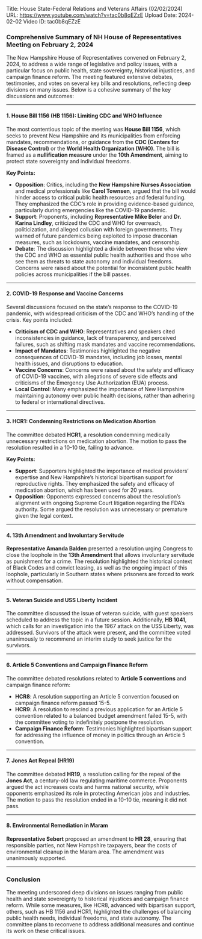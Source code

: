 Title: House State-Federal Relations and Veterans Affairs (02/02/2024)
URL: https://www.youtube.com/watch?v=tac0b8qEZzE
Upload Date: 2024-02-02
Video ID: tac0b8qEZzE

### Comprehensive Summary of NH House of Representatives Meeting on February 2, 2024

The New Hampshire House of Representatives convened on February 2, 2024, to address a wide range of legislative and policy issues, with a particular focus on public health, state sovereignty, historical injustices, and campaign finance reform. The meeting featured extensive debates, testimonies, and votes on several key bills and resolutions, reflecting deep divisions on many issues. Below is a cohesive summary of the key discussions and outcomes:

---

#### **1. House Bill 1156 (HB 1156): Limiting CDC and WHO Influence**
The most contentious topic of the meeting was **House Bill 1156**, which seeks to prevent New Hampshire and its municipalities from enforcing mandates, recommendations, or guidance from the **CDC (Centers for Disease Control)** or the **World Health Organization (WHO)**. The bill is framed as a **nullification measure** under the **10th Amendment**, aiming to protect state sovereignty and individual freedoms.

**Key Points:**
- **Opposition**: Critics, including the **New Hampshire Nurses Association** and medical professionals like **Carol Townsen**, argued that the bill would hinder access to critical public health resources and federal funding. They emphasized the CDC’s role in providing evidence-based guidance, particularly during emergencies like the COVID-19 pandemic.
- **Support**: Proponents, including **Representative Mike Beler** and **Dr. Karina Lindley**, criticized the CDC and WHO for overreach, politicization, and alleged collusion with foreign governments. They warned of future pandemics being exploited to impose draconian measures, such as lockdowns, vaccine mandates, and censorship.
- **Debate**: The discussion highlighted a divide between those who view the CDC and WHO as essential public health authorities and those who see them as threats to state autonomy and individual freedoms. Concerns were raised about the potential for inconsistent public health policies across municipalities if the bill passes.

---

#### **2. COVID-19 Response and Vaccine Concerns**
Several discussions focused on the state’s response to the COVID-19 pandemic, with widespread criticism of the CDC and WHO’s handling of the crisis. Key points included:
- **Criticism of CDC and WHO**: Representatives and speakers cited inconsistencies in guidance, lack of transparency, and perceived failures, such as shifting mask mandates and vaccine recommendations.
- **Impact of Mandates**: Testimonies highlighted the negative consequences of COVID-19 mandates, including job losses, mental health issues, and disruptions to education.
- **Vaccine Concerns**: Concerns were raised about the safety and efficacy of COVID-19 vaccines, with allegations of severe side effects and criticisms of the Emergency Use Authorization (EUA) process.
- **Local Control**: Many emphasized the importance of New Hampshire maintaining autonomy over public health decisions, rather than adhering to federal or international directives.

---

#### **3. HCR1: Condemning Restrictions on Medication Abortion**
The committee debated **HCR1**, a resolution condemning medically unnecessary restrictions on medication abortion. The motion to pass the resolution resulted in a 10-10 tie, failing to advance.

**Key Points:**
- **Support**: Supporters highlighted the importance of medical providers’ expertise and New Hampshire’s historical bipartisan support for reproductive rights. They emphasized the safety and efficacy of medication abortion, which has been used for 20 years.
- **Opposition**: Opponents expressed concerns about the resolution’s alignment with ongoing Supreme Court litigation regarding the FDA’s authority. Some argued the resolution was unnecessary or premature given the legal context.

---

#### **4. 13th Amendment and Involuntary Servitude**
**Representative Amanda Balden** presented a resolution urging Congress to close the loophole in the **13th Amendment** that allows involuntary servitude as punishment for a crime. The resolution highlighted the historical context of Black Codes and convict leasing, as well as the ongoing impact of this loophole, particularly in Southern states where prisoners are forced to work without compensation.

---

#### **5. Veteran Suicide and USS Liberty Incident**
The committee discussed the issue of veteran suicide, with guest speakers scheduled to address the topic in a future session. Additionally, **HB 1041**, which calls for an investigation into the 1967 attack on the USS Liberty, was addressed. Survivors of the attack were present, and the committee voted unanimously to recommend an interim study to seek justice for the survivors.

---

#### **6. Article 5 Conventions and Campaign Finance Reform**
The committee debated resolutions related to **Article 5 conventions** and campaign finance reform:
- **HCR8**: A resolution supporting an Article 5 convention focused on campaign finance reform passed 15-5.
- **HCR9**: A resolution to rescind a previous application for an Article 5 convention related to a balanced budget amendment failed 15-5, with the committee voting to indefinitely postpone the resolution.
- **Campaign Finance Reform**: Testimonies highlighted bipartisan support for addressing the influence of money in politics through an Article 5 convention.

---

#### **7. Jones Act Repeal (HR19)**
The committee debated **HR19**, a resolution calling for the repeal of the **Jones Act**, a century-old law regulating maritime commerce. Proponents argued the act increases costs and harms national security, while opponents emphasized its role in protecting American jobs and industries. The motion to pass the resolution ended in a 10-10 tie, meaning it did not pass.

---

#### **8. Environmental Remediation in Maram**
**Representative Sebert** proposed an amendment to **HR 28**, ensuring that responsible parties, not New Hampshire taxpayers, bear the costs of environmental cleanup in the Maram area. The amendment was unanimously supported.

---

### **Conclusion**
The meeting underscored deep divisions on issues ranging from public health and state sovereignty to historical injustices and campaign finance reform. While some measures, like HCR8, advanced with bipartisan support, others, such as HB 1156 and HCR1, highlighted the challenges of balancing public health needs, individual freedoms, and state autonomy. The committee plans to reconvene to address additional measures and continue its work on these critical issues.